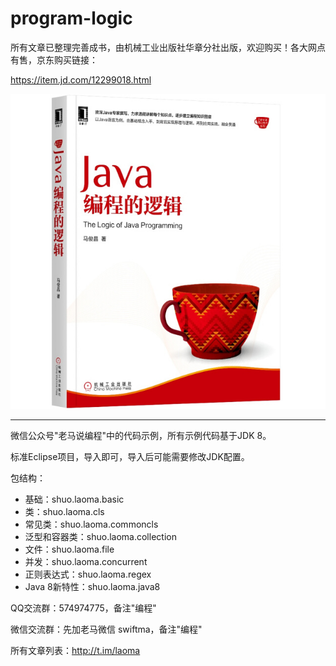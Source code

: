 # program-logic

所有文章已整理完善成书，由机械工业出版社华章分社出版，欢迎购买！各大网点有售，京东购买链接：

https://item.jd.com/12299018.html

![](./img/f640.jpg)

-------------------
微信公众号"老马说编程"中的代码示例，所有示例代码基于JDK 8。

标准Eclipse项目，导入即可，导入后可能需要修改JDK配置。

包结构：

* 基础：shuo.laoma.basic
* 类：shuo.laoma.cls
* 常见类：shuo.laoma.commoncls
* 泛型和容器类：shuo.laoma.collection
* 文件：shuo.laoma.file
* 并发：shuo.laoma.concurrent
* 正则表达式：shuo.laoma.regex
* Java 8新特性：shuo.laoma.java8

QQ交流群：574974775，备注"编程"

微信交流群：先加老马微信 swiftma，备注"编程"

所有文章列表：http://t.im/laoma